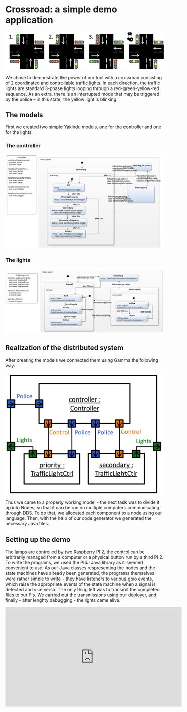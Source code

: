# Crossroad: a simple demo application

![crossroad](cross.png)

We chose to demonstrate the power of our tool with a crossroad consisting of 2 coordinated and controllable traffic lights. In each direction, the traffic lights are standard 3-phase lights looping through a red-green-yellow-red sequence. As an extra, there is an interrupted mode that may be triggered by the police – in this state, the yellow light is blinking.

## The models

First we created two simple Yakindu models, one for the controller and one for the lights.

### The controller

![controller](controller.png)

### The lights

![lights](lights.png)

## Realization of the distributed system

After creating the models we connected them using Gamma the following way:

![gamma](cross2.png)

Thus we came to a properly working model - the next task was to divide it up into Nodes, so that it can be run on multiple computers communicating through DDS. To do that, we allocated each component to a node using our language. Then, with the help of our code generator we generated the necessary Java files.

## Setting up the demo

The lamps are controlled by two Raspberry PI 2, the control can be arbitrarily managed from a computer or a physical button run by a third PI 2. To write the programs, we used the PI4J Java library as it seemed convenient to use. As our Java classes respresenting the nodes and the state machines have already been generated, the programs themselves were rather simple to write - they have listeners to various gpio events, which raise the appropriate events of the state machine when a signal is detected and vice versa. The only thing left was to transmit the completed files to our PIs. We carried out the transmissions using our deployer, and finally - after lenghty debugging - the lights came alive.

<div style="text-align:center"><iframe width="560" height="315" src="https://www.youtube.com/embed/a5AO5XbRryw" frameborder="0" allow="autoplay; encrypted-media" allowfullscreen></iframe></div>


